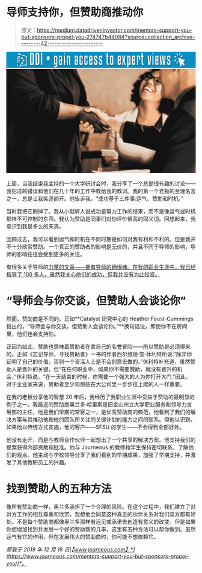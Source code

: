 # 导师支持你，但赞助商推动你

> 原文：<https://medium.datadriveninvestor.com/mentors-support-you-but-sponsors-propel-you-274747b44084?source=collection_archive---------42----------------------->

[![](img/1bbb2a2b291205cd3656539b03c33bc0.png)](http://www.track.datadriveninvestor.com/1B9E)![](img/2c826dd159b4ecb351654a20232e3d27.png)

上周，当我结束我主持的一个大学研讨会时，我分享了一个总是很有趣的讨论——我犯过的错误和他们在几十年的工作中教给我的教训。我的第一个老板的至理名言之一，总是让我笑逐颜开。他告诉我，“成功基于三件事:运气、赞助和时机。”

当时我把它刷掉了。我从小就听人说成功是努力工作的结果，而不是像运气或时机那样不可控制的东西。我认为赞助是同事们对你评价很高的同义词。回想起来，我意识到我是多么的天真。

回顾过去，我可以看到运气和时机在不同时期是如何对我有利和不利的。但是我并不十分欣赏赞助。一个真正的赞助者的影响是无价的，并且不同于导师的影响，导师的影响往往会受到更多的关注。

有很多关于导师的[力量的文章——拥有导师的确很棒。在我的职业生涯中，我已经指导了 100 多人，虽然我关心他们的成功，但我并没有为此投资。](https://www.thebalancecareers.com/how-can-a-mentor-benefit-your-career-526243)

# “导师会与你交谈，但赞助人会谈论你”

然而，赞助商是不同的。正如**Catalyst 研究中心的 Heather Foust-Cummings 指出的，“导师会与你交谈，但赞助人会谈论你。”**换句话说，即使你不在房间里，他们也会支持你。

正因为如此，赞助也意味着赞助者在拿自己的名誉冒险——所以赞助是必须得来的。正如《忘记导师，寻找赞助者》一书的作者西尔维娅·安·休利特所说:“除非你证明了自己的价值，否则一个资深人士是不会刻意去做的。”休利特补充道，虽然赞助人是晋升的关键，但“在任何职业中，如果你不需要赞助，就没有晋升的机会，”休利特说。"在一天结束的时候，你需要一个强大的人为你打开大门."因此，对于企业家来说，赞助者至少和那些在大公司里一步步往上爬的人一样重要。

在我的老板分享他的智慧 20 年后，我经历了我职业生涯中受益于赞助的最明显的例子之一。我最近的赞助商奥兰多·哈里斯是旧金山州立大学职业服务和领导力发展部的主任，他是我们早期的常客之一，是优秀赞助商的典范。他看到了我们的解决方案与其推动他和他的团队所关注的关键计划的能力之间的联系。但他认识到，如果他以传统方式实施，他的客户——SFSU 的学生——不会得到全部好处。

他没有走开，而是与教师合作伙伴一起想出了一个共享的解决方案。他支持我们的提案获得内部资助和批准。他与 Journeous 的教师和学生保持密切联系，了解他们的观点。他主动与学校领导分享了我们看到的早期成果，加强了早期支持，并激发了其他教职员工的兴趣。

# 找到赞助人的五种方法

像所有赞助商一样，奥兰多承担了一个合理的风险。在这个过程中，我们建立了对对方工作的相互尊重和欣赏，我想他会同意这种真正的伙伴关系对我们双方都有好处。不是每个赞助商都像奥兰多那样有远见或承诺去创造有意义的改变。但是如果你想增加找到并发展一个好的赞助商的几率，这里有五种方法可以帮你做到。虽然运气有它的作用，但在发展伟大的赞助商时，你可能不想依赖它。

*原载于 2018 年 12 月 18 日*[*【www.journeous.com】*](https://www.journeous.com/mentors-support-you-but-sponsors-propel-you/)*。*